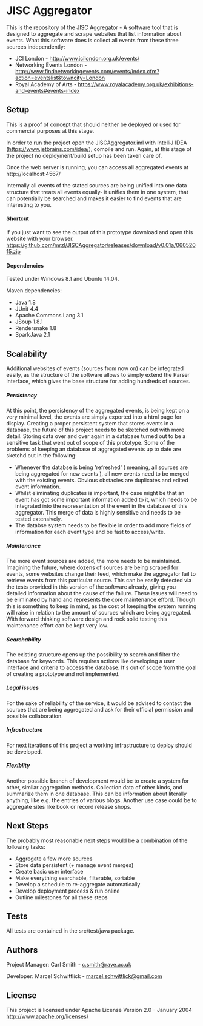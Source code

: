 JISC Aggregator
===============

This is the repository of the JISC Aggregator - A software tool that is designed to aggregate and scrape websites that list information about events. What this software does is collect all events from these three sources independently:
* JCI London - http://www.jcilondon.org.uk/events/
* Networking Events London - http://www.findnetworkingevents.com/events/index.cfm?action=eventslist&towncity=London
* Royal Academy of Arts - https://www.royalacademy.org.uk/exhibitions-and-events#events-index

Setup
-----
This is a proof of concept that should neither be deployed or used for commercial purposes at this stage.

In order to run the project open the JISCAggregator.iml with IntelliJ IDEA (https://www.jetbrains.com/idea/), compile and run. Again, at this stage of the project no deployment/build setup has been taken care of.

Once the web server is running, you can access all aggregated events at http://localhost:4567/

Internally all events of the stated sources are being unified into one data structure that treats all events equally- it 
unifies them in one system, that can potentially be searched and makes it easier to find events that are interesting
to you.

#### Shortcut

If you just want to see the output of this prototype download and open this website with your browser.
https://github.com/mrzl/JISCAggregator/releases/download/v0.01a/06052015.zip


#### Dependencies
Tested under Windows 8.1 and Ubuntu 14.04.

Maven dependencies:
- Java 1.8
- JUnit 4.4
- Apache Commons Lang 3.1
- JSoup 1.8.1
- Rendersnake 1.8
- SparkJava 2.1

Scalability
-----------
Additional websites of events (sources from now on) can be integrated easily, as the structure of the software allows to simply extend the Parser interface, which gives the base structure for adding hundreds of sources.

##### Persistency
At this point, the persistency of the aggregated events, is being kept on a very minimal level, the events are simply exported into a html page for display. Creating a proper persistent system that stores events in a database, the future of this project needs to be sketched out with more detail. Storing data over and over again in a database turned out to be a sensitive task that went out of scope of this prototype. Some of the problems of keeping an database of aggregated events up to date are sketchd out in the following:
* Whenever the databse is being 'refreshed' ( meaning, all sources are being aggregated for new events ), all new events need to be merged with the existing events. Obvious obstacles are duplicates and edited event information.
* Whilst eliminating duplicates is important, the case might be that an event has got some important information added to it, which needs to be integrated into the representation of the event in the database of this aggregator. This merge of data is highly sensitive and needs to be tested extensively.
* The databse system needs to be flexible in order to add more fields of information for each event type and be fast to access/write.

##### Maintenance
The more event sources are added, the more needs to be maintained. Imagining the future, where dozens of sources
are being scraped for events, some websites change their feed, which make the aggregator fail to retrieve events
from this particular source. This can be easily detected via the tests provided in this version of the software 
already, giving you detailed information about the cause of the failure. These issues will need to be eliminated by hand and represents the core maintenance efford. Though this is something to keep in mind, as the cost of keeping the system running will raise in relation to the amount of sources which are being aggregated. With forward thinking software design and 
rock solid testing this maintenance effort can be kept very low.

##### Searchability
The existing structure opens up the possibility to search and filter the database for keywords. This requires actions like developing a user
interface and criteria to access the database. It's out of scope from the goal of creating a prototype and not implemented.

##### Legal issues
For the sake of reliability of the service, it would be advised to contact the sources that are being aggregated and 
ask for their official permission and possible collaboration.

##### Infrastructure
For next iterations of this project a working infrastructure to deploy should be developed. 

##### Flexiblity
Another possible branch of development would be to create a system for other, similar aggregation methods. Collection data of other kinds, and summarize them in one database. This can be information about literally anything, like e.g. the entries of various blogs. Another use case could be to aggregate sites like book or record release shops.

Next Steps
----------
The probably most reasonable next steps would be a combination of the following tasks:
* Aggregate a few more sources
* Store data persistent (+ manage event merges)
* Create basic user interface
* Make everything searchable, filterable, sortable
* Develop a schedule to re-aggregate automatically
* Develop deployment process & run online
* Outline milestones for all these steps

Tests
-----
All tests are contained in the src/test/java package.

Authors
------
Project Manager: Carl Smith - c.smith@rave.ac.uk

Developer: Marcel Schwittlick - marcel.schwittlick@gmail.com

License
-------
This project is licensed under Apache License Version 2.0 - January 2004
http://www.apache.org/licenses/
